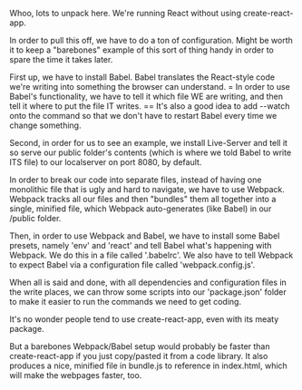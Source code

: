 Whoo, lots to unpack here. We're running React without using create-react-app.

In order to pull this off, we have to do a ton of configuration. Might be worth it to keep a "barebones" example of this sort of thing handy in order to spare the time it takes later.

First up, we have to install Babel. Babel translates the React-style code we're writing into something the browser can understand.
= In order to use Babel's functionality, we have to tell it which file WE are writing, and then tell it where to put the file IT writes.
== It's also a good idea to add --watch onto the command so that we don't have to restart Babel every time we change something.

Second, in order for us to see an example, we install Live-Server and tell it so serve our public folder's contents (which is where we told Babel to write ITS file) to our localserver on port 8080, by default.

In order to break our code into separate files, instead of having one monolithic file that is ugly and hard to navigate, we have to use Webpack. Webpack tracks all our files and then "bundles" them all together into a single, minified file, which Webpack auto-generates (like Babel) in our /public folder.

Then, in order to use Webpack and Babel, we have to install some Babel presets, namely 'env' and 'react' and tell Babel what's happening with Webpack. We do this in a file called '.babelrc'. We also have to tell Webpack to expect Babel via a configuration file called 'webpack.config.js'.

When all is said and done, with all dependencies and configuration files in the write places, we can throw some scripts into our 'package.json' folder to make it easier to run the commands we need to get coding.

It's no wonder people tend to use create-react-app, even with its meaty package.

But a barebones Webpack/Babel setup would probably be faster than create-react-app if you just copy/pasted it from a code library. It also produces a nice, minified file in bundle.js to reference in index.html, which will make the webpages faster, too.
